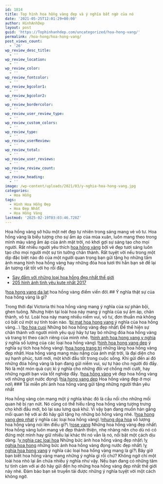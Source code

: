 ```yaml
---
id: 1814
title: Top hình hoa hồng vàng đẹp và ý nghĩa bất ngờ của nó
date: '2021-05-25T12:01:29+00:00'
author: HinhAnhDep
layout: post
guid: 'https://Tophinhanhdep.com/uncategorized/hoa-hong-vang/'
permalink: /hoa-hong/hoa-hong-vang/
post_views_count:
  - '26'
wp_review_desc_title:
  - ''
wp_review_location:
  - ''
wp_review_color:
  - ''
wp_review_fontcolor:
  - ''
wp_review_bgcolor1:
  - ''
wp_review_bgcolor2:
  - ''
wp_review_bordercolor:
  - ''
wp_review_user_review_type:
  - ''
wp_review_custom_colors:
  - ''
wp_review_type:
  - ''
wp_review_userReview:
  - ''
wp_review_total:
  - ''
wp_review_user_reviews:
  - ''
wp_review_review_count:
  - ''
wp_review_heading:
  - ''
image: /wp-content/uploads/2021/03/y-nghia-hoa-hong-vang.jpg
categories:
  - Hoa Hồng
tags:
  - Hình Hoa Hồng Đẹp
  - Hoa Đẹp Nhất
  - Hoa Hồng Vàng
lastmod: '2025-02-19T03:03:46.728Z'
---
```

Hoa hồng vàng sở hữu một nét đẹp tự nhiên trong sáng mang vẻ vô tư. Hoa hồng vàng là biểu tượng cho sự ấm áp của mùa xuân, luôn mang theo trong mình màu vàng ấm áp của ánh mặt trời, nó khơi gợi sự sáng tạo cho mọi người. Rất nhiều người yêu thích [hoa hồng vàng](https://tophinhanhdep.com/hoa-hong/hoa-hong-vang/) bởi vẻ đẹp tươi sáng luôn tạo cho mọi người một sự tin tưởng chân thành. Rất tuyệt vời nếu trong một dịp đặc biệt nào đó của một người quan trọng bạn gửi tặng họ những tấm ảnh mang hình hoa hồng vàng hay những đóa hoa tươi thì hẳn bạn sẽ để lại ấn tượng rất tốt với họ rồi đấy.

- [Say đắm với những loại hoa hồng đẹp nhất thế giới](https://tophinhanhdep.com/hoa-hong/cac-loai-hoa-hong-dep/)
- [205 hình ảnh tình yêu kute nhất 2017](https://tophinhanhdep.com/hinh-anh-de-thuong/anh-tinh-yeu-kute/)

\![hoa hong vang da lat](https://tophinhanhdep.com/wp-content/uploads/2021/03/hoa-hong-vang-da-lat-300x300.jpg) hoa hồng vàng điểm viền đỏ\ ## Ý nghĩa thật sự của hoa hồng vàng là gì?

Trong thời đại Victoria thì hoa hồng vàng mang ý nghĩa của sự phản bội, ghen tuông. Nhưng hiện tại loài hoa này mang ý nghĩa của sự ấm áp, chân thành, vô tư. Loài hoa này mang nhiều niềm vui, vô tư, đơn thuần mà không có bất cứ một sự tính toán nào. \![bi mat hoa hong vang ](https://tophinhanhdep.com/wp-content/uploads/2021/03/bi-mat-hoa-hong-vang.jpg) ý nghĩa của hoa hồng vàng...\ \![bo hoa cuoi](https://tophinhanhdep.com/wp-content/uploads/2021/03/bo-hoa-cuoi.jpg) Những bó hoa hồng vàng đẹp nhất\ Để thể hiện sự chân thành với người mình yêu quý hãy tự tay bó những đóa hoa hồng vàng và trang trí theo cách riêng của mình nhé. \![hinh anh hoa hong vang y nghia](https://tophinhanhdep.com/wp-content/uploads/2021/03/hinh-anh-hoa-hong-vang-y-nghia.jpg) ý nghĩa số lượng của các loại hoa hồng vàng\ \![hinh hoa hong vang dep](https://tophinhanhdep.com/wp-content/uploads/2021/03/hinh-hoa-hong-vang-dep.jpg) ý nghĩa sự tích hoa hồng vàng\ \![hoa hong trang tri](https://tophinhanhdep.com/wp-content/uploads/2021/03/hoa-hong-trang-tri.jpg) những lãng hoa hồng vàng đẹp nhất\ Hoa hồng vàng mang màu nắng của ánh mặt trời, là đại diện cho sự hạnh phúc, tươi mới, một khởi đầu tốt trong cuộc sống. Khi gửi đến ai đó những đóa hồng vàng là bạn đang gửi niềm vui, sự tự hào cho người đó đấy. Nó là một món quà cực kì ý nghĩa cho những đôi vợ chồng mới cưới, hay những người bạn vừa tốt nghiệp đấy. \![hoa hồng vàng](https://tophinhanhdep.com/wp-content/uploads/2021/03/hoa-hong-vang-1.jpg) vẻ đẹp hoa hồng vàng với những giọt nước đọng\ \![hia hong vang dep](https://tophinhanhdep.com/wp-content/uploads/2021/03/hoa-hong-vang-dep.jpg) Hoa hồng vàng đẹp ở mọi nơi\ ### Tải miễn phí ảnh hoa hồng vàng gửi tặng những người thân yêu nhất

Hoa hồng vàng còn mang một ý nghĩa khác đó là cầu nối cho những mối quan hệ bị rạn nứt. Nó cũng có thể hiểu rằng hoa hồng vàng tượng trưng cho khởi đầu mới, bỏ lại sau lưng quá khứ. Vì vậy bạn đang muốn hàn gắng mối quan hệ với ai đó hãy gửi tặng họ những bó hồng vàng nhé. \![hoa hong vang dep nhat](https://tophinhanhdep.com/wp-content/uploads/2021/03/hoa-hong-vang-dep-nhat.jpg) ý nghĩa các loại hoa hồng vàng\ \![nhung doa hoa](https://tophinhanhdep.com/wp-content/uploads/2021/03/nhung-doa-hoa.jpg) số lượng hoa hồng vàng nói lên điều gì?\ \![rose vang](https://tophinhanhdep.com/wp-content/uploads/2021/03/rose-vang.jpg) Những hoa hồng vàng đẹp nhất\ Hoa hồng vàng luôn mang vẻ đẹp thánh thiện, nhẹ nhàng nên cho dù nó có đứng một mình hay giữ nhiều lại khác thì nó vẫn là nó, nổi bật một cách dịu dàng. \![y nghia cac loai hoa](https://tophinhanhdep.com/wp-content/uploads/2021/03/y-nghia-cac-loai-hoa.jpg) Những bức ảnh hoa hồng vàng đẹp nhất\ \![y nghia hoa hong](https://tophinhanhdep.com/wp-content/uploads/2021/03/y-nghia-hoa-hong.jpg) những bức ảnh hoa hồng vàng đọng nước đẹp nhất\ \![y nghia hoa hong vang](https://tophinhanhdep.com/wp-content/uploads/2021/03/y-nghia-hoa-hong-vang.jpg) ý nghĩa các loại hoa hồng vàng mang là gì?\ Bây giờ bạn biết hoa hồng vàng mang những ý nghĩa gì rồi chứ? Không ngờ chỉ một loài hoa nhỏ lại ẩn chứa nhiều ý nghĩa như vậy. Nếu bạn đang có những tâm tư tình cảm với ai đó hãy gửi đến họ những hoa hồng vàng đẹp nhất thế giới này nhé. Đảm bảo bạn sẽ truyền tải được những ý nghĩa tuyệt vời một cách không ngờ.
